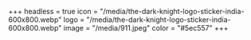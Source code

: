 +++
headless = true
icon = "/media/the-dark-knight-logo-sticker-india-600x800.webp"
logo = "/media/the-dark-knight-logo-sticker-india-600x800.webp"
image = "/media/911.jpeg"
color = "#5ec557"
+++
